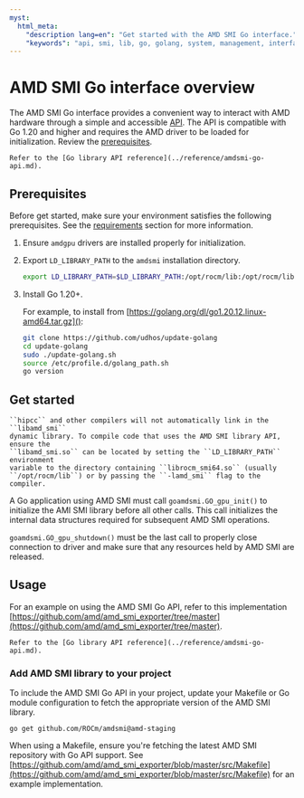 ```yaml
---
myst:
  html_meta:
    "description lang=en": "Get started with the AMD SMI Go interface."
    "keywords": "api, smi, lib, go, golang, system, management, interface, ROCm"
---
```


# AMD SMI Go interface overview

The AMD SMI Go interface provides a convenient way to interact with AMD
hardware through a simple and accessible [API](../reference/amdsmi-go-api.md).
The API is compatible with Go 1.20 and higher and requires the AMD driver to
be loaded for initialization. Review the [prerequisites](#install_reqs).

```{seealso}
Refer to the [Go library API reference](../reference/amdsmi-go-api.md).
```

## Prerequisites

Before get started, make sure your environment satisfies the following prerequisites.
See the [requirements](#install_reqs) section for more information.

1. Ensure `amdgpu` drivers are installed properly for initialization.

2. Export `LD_LIBRARY_PATH` to the `amdsmi` installation directory.

   ```bash
   export LD_LIBRARY_PATH=$LD_LIBRARY_PATH:/opt/rocm/lib:/opt/rocm/lib64:
   ```

3. Install Go 1.20+.

   For example, to install from [https://golang.org/dl/go1.20.12.linux-amd64.tar.gz]():

   ```bash
   git clone https://github.com/udhos/update-golang
   cd update-golang
   sudo ./update-golang.sh
   source /etc/profile.d/golang_path.sh
   go version
   ```

## Get started

```{note}
``hipcc`` and other compilers will not automatically link in the ``libamd_smi``
dynamic library. To compile code that uses the AMD SMI library API, ensure the
``libamd_smi.so`` can be located by setting the ``LD_LIBRARY_PATH`` environment
variable to the directory containing ``librocm_smi64.so`` (usually
``/opt/rocm/lib``) or by passing the ``-lamd_smi`` flag to the compiler.
```

A Go application using AMD SMI must call `goamdsmi.GO_gpu_init()` to initialize
the AMI SMI library before all other calls. This call initializes the internal
data structures required for subsequent AMD SMI operations.

`goamdsmi.GO_gpu_shutdown()` must be the last call to properly close connection to
driver and make sure that any resources held by AMD SMI are released.

## Usage

For an example on using the AMD SMI Go API, refer to this implementation
[https://github.com/amd/amd_smi_exporter/tree/master](https://github.com/amd/amd_smi_exporter/tree/master).

```{seealso}
Refer to the [Go library API reference](../reference/amdsmi-go-api.md).
```

### Add AMD SMI library to your project

To include the AMD SMI Go API in your project, update your Makefile or Go module configuration
to fetch the appropriate version of the AMD SMI library.

```shell
go get github.com/ROCm/amdsmi@amd-staging 
```

When using a Makefile, ensure you're fetching the latest AMD SMI repository
with Go API support. See
[https://github.com/amd/amd_smi_exporter/blob/master/src/Makefile](https://github.com/amd/amd_smi_exporter/blob/master/src/Makefile)
for an example implementation.
